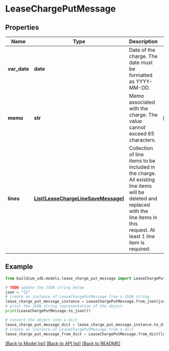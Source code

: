 # LeaseChargePutMessage


## Properties

Name | Type | Description | Notes
------------ | ------------- | ------------- | -------------
**var_date** | **date** | Date of the charge. The date must be formatted as YYYY-MM-DD. | 
**memo** | **str** | Memo associated with the charge. The value cannot exceed 65 characters. | [optional] 
**lines** | [**List[LeaseChargeLineSaveMessage]**](LeaseChargeLineSaveMessage.md) | Collection of line items to be included in the charge. All existing line items will be deleted and replaced with the line items in this request. At least 1 line item is required. | 

## Example

```python
from buildium_sdk.models.lease_charge_put_message import LeaseChargePutMessage

# TODO update the JSON string below
json = "{}"
# create an instance of LeaseChargePutMessage from a JSON string
lease_charge_put_message_instance = LeaseChargePutMessage.from_json(json)
# print the JSON string representation of the object
print(LeaseChargePutMessage.to_json())

# convert the object into a dict
lease_charge_put_message_dict = lease_charge_put_message_instance.to_dict()
# create an instance of LeaseChargePutMessage from a dict
lease_charge_put_message_from_dict = LeaseChargePutMessage.from_dict(lease_charge_put_message_dict)
```
[[Back to Model list]](../README.md#documentation-for-models) [[Back to API list]](../README.md#documentation-for-api-endpoints) [[Back to README]](../README.md)


